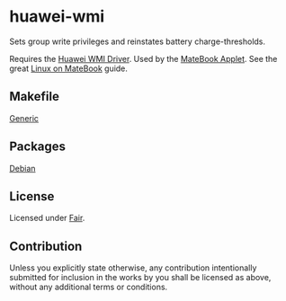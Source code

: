 # huawei-wmi

Sets group write privileges and reinstates battery charge-thresholds.

Requires the [Huawei WMI Driver]. Used by the [MateBook Applet]. See the great
[Linux on MateBook] guide.

[Huawei WMI Driver]: https://github.com/aymanbagabas/Huawei-WMI
[MateBook Applet]: https://github.com/nekr0z/matebook-applet
[Linux on MateBook]: https://github.com/nekr0z/linux-on-huawei-matebook-13-2019

## Makefile

[Generic](generic)

## Packages

[Debian](debian)

## License

Licensed under [Fair].

[Fair]: https://opensource.org/licenses/Fair

## Contribution

Unless you explicitly state otherwise, any contribution intentionally submitted
for inclusion in the works by you shall be licensed as above, without any
additional terms or conditions.
